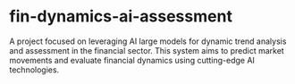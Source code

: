 # fin-dynamics-ai-assessment
A project focused on leveraging AI large models for dynamic trend analysis and assessment in the financial sector. This system aims to predict market movements and evaluate financial dynamics using cutting-edge AI technologies.
